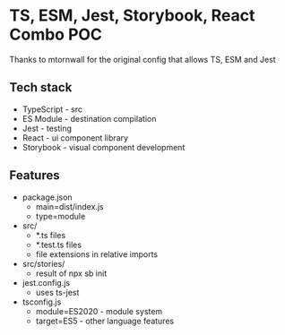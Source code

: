 # TS, ESM, Jest, Storybook, React Combo POC

Thanks to mtornwall for the original config that allows TS, ESM and Jest

## Tech stack

- TypeScript - src
- ES Module - destination compilation
- Jest - testing
- React - ui component library
- Storybook - visual component development

## Features

- package.json 
  - main=dist/index.js
  - type=module 
- src/
  - *.ts files
  - *.test.ts files
  - file extensions in relative imports 
- src/stories/
  - result of npx sb init
- jest.config.js
  - uses ts-jest
- tsconfig.js
  - module=ES2020 - module system
  - target=ES5 - other language features
